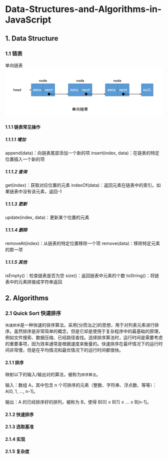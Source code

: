 # Data-Structures-and-Algorithms-in-JavaScript

## 1. Data Structure

### 1.1 链表

单向链表
![](./pics/单向链表示意图.png)

#### 1.1.1 链表常见操作

##### 1.1.1.1 增加

append(data)：向链表尾部添加一个新的项
insert(index, data)：在链表的特定位置插入一个新的项

##### 1.1.1.2 查询

get(index)：获取对应位置的元素
indexOf(data)：返回元素在链表中的索引。如果链表中没有该元素，返回-1

##### 1.1.1.3 更新

update(index, data)：更新某个位置的元素

##### 1.1.1.4 删除

removeAt(index)：从链表的特定位置移除一个项
remove(data)：移除特定元素的那一项

##### 1.1.1.5 其他

isEmpty()：检查链表是否为空
size()：返回链表中元素的个数
toString()：将链表中的元素拼接成字符串返回

## 2. Algorithms

### 2.1 Quick Sort 快速排序

`快速排序`是一种快速的排序算法，采用[分而治之]的思想，用于对列表元素进行排序。虽然排序是非常简单的概念，但是它却是使用于复杂程序中的最基础的原理，例如文件搜索、数据压缩、已经路径查找。选择排序算法时，运行时间是需要考虑的重要事项，因为效率通常是根据速度来衡量的。快速排序在最坏情况下的运行时间非常慢，但是在平均情况和最优情况下的运行时间都很快。

#### 2.1.1 排序

映射以下的输入/输出对的算法，被称为`排序算法`。

输入：数组 A，其中包含 n 个可排序的元素（整数、字符串、浮点数、等等）：A[0, 1, ..., n-1]。

输出：A 的已经排序好的排列，被称为 B，使得 B[0] ≤ B[1] ≤ ... ≤ B[n-1]。

#### 2.1.2 快速排序

#### 2.1.3 选取基准

#### 2.1.4 实现

#### 2.1.5 复杂度
